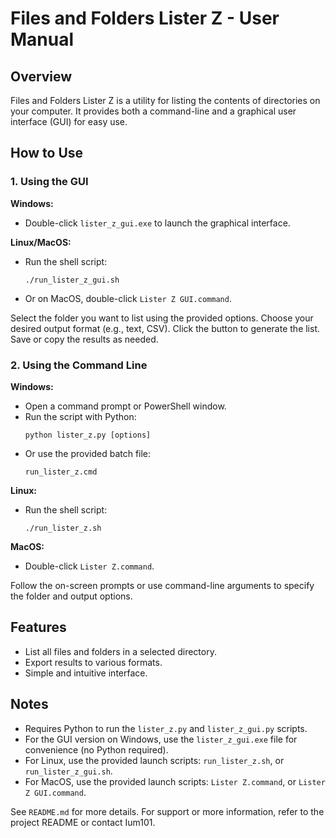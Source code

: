 # Files and Folders Lister Z - User Manual

## Overview
Files and Folders Lister Z is a utility for listing the contents of directories on your computer. It provides both a command-line and a graphical user interface (GUI) for easy use.

## How to Use

### 1. Using the GUI
**Windows:**
- Double-click `lister_z_gui.exe` to launch the graphical interface.

**Linux/MacOS:**
- Run the shell script:
  ```
  ./run_lister_z_gui.sh
  ```
- Or on MacOS, double-click `Lister Z GUI.command`.

Select the folder you want to list using the provided options.
Choose your desired output format (e.g., text, CSV).
Click the button to generate the list.
Save or copy the results as needed.

### 2. Using the Command Line
**Windows:**
- Open a command prompt or PowerShell window.
- Run the script with Python:
  ```
  python lister_z.py [options]
  ```
- Or use the provided batch file:
  ```
  run_lister_z.cmd
  ```

**Linux:**
- Run the shell script:
  ```
  ./run_lister_z.sh
  ```

**MacOS:**
- Double-click `Lister Z.command`.

Follow the on-screen prompts or use command-line arguments to specify the folder and output options.

## Features
- List all files and folders in a selected directory.
- Export results to various formats.
- Simple and intuitive interface.

## Notes
- Requires Python to run the `lister_z.py` and `lister_z_gui.py` scripts.
- For the GUI version on Windows, use the `lister_z_gui.exe` file for convenience (no Python required).
- For Linux, use the provided launch scripts: `run_lister_z.sh`, or `run_lister_z_gui.sh`.
- For MacOS, use the provided launch scripts:  `Lister Z.command`, or `Lister Z GUI.command`.

See `README.md` for more details.
For support or more information, refer to the project README or contact Ium101.